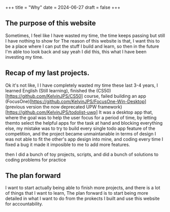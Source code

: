 +++
title = "Why"
date = 2024-06-27
draft = false 
+++

## The purpose of this website

Sometimes, I feel like I have wasted my time,  the  time keeps passing but still I have nothing to show for
The reason of this website is that, I want this to be a place where
I can put the stuff I build and learn, so then in the future I'm able too look
back and say yeah I did this, this what I have been investing my time.

## Recap of my last projects.

Ok it's not like, I I have completely wasted my time these last 3-4 years, I learned English (Still learning), 
finished the (CS50)[https://github.com/KelvinJPS/CS50] course, failed building an app (FocusOne)[https://github.com/KelvinJPS/FocusOne-Win-Desktop] (previous version the now deprecated UPW framework)[https://github.com/KelvinJPS/todolist-uwp] 
It was a desktop app that, where the goal was to help the user focus for a period of time, by letting themto select the helpful apps for the task at hand and blocking everything else, my mistake was to try to build every single todo app feature of the competition, and the project became unmaintanable in terms of design I was not able to fit the other's app design into mine, and coding every time I fixed a bug it made it imposible to me to add more features.

then I did a bunch of toy projects, scripts, and did a bunch of solutions to
coding problems for practice

## The plan forward 

I want to start actually being able to finish more projects, and there is a lot of things that I want to learn,  The plan forward is to start being more detailed in what I want to do from the prokects I built and use this website for accountability.


